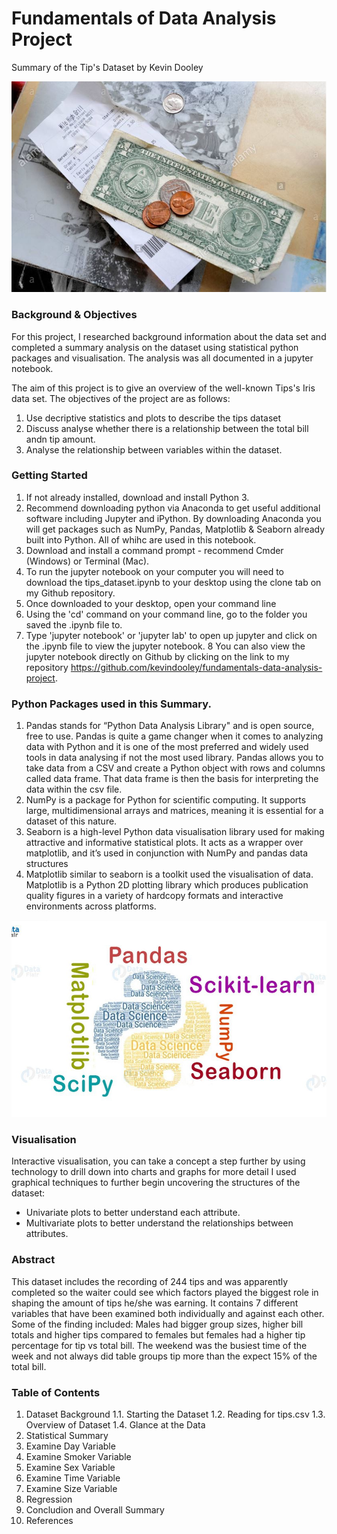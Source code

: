 # Fundamentals of Data Analysis Project
Summary of the Tip's Dataset by Kevin Dooley

![](extras/tip.png)

### Background & Objectives

For this project, I researched background information about the data set and completed a summary analysis on the dataset using statistical python packages and visualisation. The analysis was all documented in a jupyter notebook.

The aim of this project is to give an overview of the well-known Tips's Iris data set. The objectives of the project are as follows:
1. Use decriptive statistics and plots to describe the tips dataset
2. Discuss analyse whether there is a relationship between the total bill andn tip amount.
3. Analyse the relationship between variables within the dataset.


### Getting Started
1. If not already installed, download and install Python 3.
2. Recommend downloading python via Anaconda to get useful additional software including Jupyter and iPython. By downloading Anaconda you will get packages such as NumPy, Pandas, Matplotlib & Seaborn already built into Python. All of whihc are used in this notebook.
3. Download and install a command prompt - recommend Cmder (Windows) or Terminal (Mac).
4. To run the jupyter notebook on your computer you will need to download the tips_dataset.ipynb to your desktop using the clone tab on my Github repository.
5. Once downloaded to your desktop, open your command line
6. Using the 'cd' command on your command line, go to the folder you saved the .ipynb file to.
7. Type 'jupyter notebook' or 'jupyter lab' to open up jupyter and click on the .ipynb file to view the jupyter notebook.
8 You can also view the jupyter notebook directly on Github by clicking on the link to my repository https://github.com/kevindooley/fundamentals-data-analysis-project.

### Python Packages used in this Summary.

1. Pandas stands for “Python Data Analysis Library" and is open source, free to use. Pandas is quite a game changer when it comes to analyzing data with Python and it is one of the most preferred and widely used tools in data analysing if not the most used library. Pandas allows you to take data from a CSV and create a Python object with rows and columns called data frame. That data frame is then the basis for interpreting the data within the csv file.
2. NumPy is a package for Python for scientific computing. It supports large, multidimensional arrays and matrices, meaning it is essential for a dataset of this nature.
3. Seaborn is a high-level Python data visualisation library used for making attractive and informative statistical plots. It acts as a wrapper over matplotlib, and it’s used in conjunction with NumPy and pandas data structures
4. Matplotlib similar to seaborn is a toolkit used the visualisation of data. Matplotlib is a Python 2D plotting library which produces publication quality figures in a variety of hardcopy formats and interactive environments across platforms.

![](extras/packages.png)

### Visualisation
Interactive visualisation, you can take a concept a step further by using technology to drill down into charts and graphs for more detail
I used graphical techniques to further begin uncovering the structures of the dataset:
* Univariate plots to better understand each attribute. 
* Multivariate plots to better understand the relationships between attributes.

### Abstract
This dataset includes the recording of 244 tips and was apparently completed so the waiter could see which factors played the biggest role in shaping the amount of tips he/she was earning. It contains 7 different variables that have been examined both individually and against each other. Some of  the finding included: Males had bigger group sizes, higher bill totals and higher tips compared to females but females had a higher tip percentage for tip vs total bill. The weekend was the busiest time of the week and not always did table groups tip more than the expect 15% of the total bill.

### Table of Contents
1. Dataset Background
1.1. Starting the Dataset
1.2. Reading for tips.csv
1.3. Overview of Dataset
1.4. Glance at the Data
2. Statistical Summary
3. Examine Day Variable
4. Examine Smoker Variable
5. Examine Sex Variable
6. Examine Time Variable
7. Examine Size Variable
8. Regression
9. Concludion and Overall Summary
10. References


